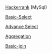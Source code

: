 
[Hackerrank](https://www.hackerrank.com/domains/sql/select"Hackerrank") (MySql)

[Basic-Select](https://github.com/int28h/SQLTasks/blob/master/src/hackerrank-basic-select.md)

[Advance Select](https://github.com/int28h/SQLTasks/blob/master/src/hackerrank-advanced-select.md)

[Aggregation](https://github.com/int28h/SQLTasks/blob/master/src/hackerrank-aggregation.md)

[Basic-join](https://github.com/int28h/SQLTasks/blob/master/src/hackerrank-basic-join.md)

